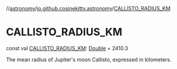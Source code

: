 //[astronomy](../../index.md)/[io.github.cosinekitty.astronomy](index.md)/[CALLISTO_RADIUS_KM](-c-a-l-l-i-s-t-o_-r-a-d-i-u-s_-k-m.md)

# CALLISTO_RADIUS_KM

const val [CALLISTO_RADIUS_KM](-c-a-l-l-i-s-t-o_-r-a-d-i-u-s_-k-m.md): [Double](https://kotlinlang.org/api/latest/jvm/stdlib/kotlin/-double/index.html) = 2410.3

The mean radius of Jupiter's moon Callisto, expressed in kilometers.
